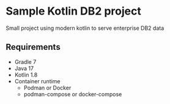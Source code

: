 # Sample Kotlin DB2 project

Small project using modern kotlin to serve enterprise DB2 data

## Requirements

- Gradle 7
- Java 17
- Kotlin 1.8
- Container runtime
  - Podman or Docker
  - podman-compose or docker-compose

